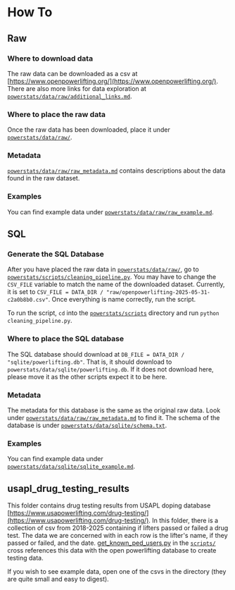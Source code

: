 # How To

## Raw

### Where to download data

The raw data can be downloaded as a csv at [https://www.openpowerlifting.org/](https://www.openpowerlifting.org/). There are also more links for data exploration at [`powerstats/data/raw/additional_links.md`](raw/additional_links.md).

### Where to place the raw data

Once the raw data has been downloaded, place it under [`powerstats/data/raw/`](raw/).

### Metadata

[`powerstats/data/raw/raw_metadata.md`](raw/raw_metadata.md) contains descriptions about the data found in the raw dataset.

### Examples

You can find example data under [`powerstats/data/raw/raw_example.md`](raw/raw_example.md).

## SQL

### Generate the SQL Database

After you have placed the raw data in [`powerstats/data/raw/`](raw/), go to [`powerstats/scripts/cleaning_pipeline.py`](../scripts/cleaning_pipeline.py). You may have to change the `CSV_FILE` variable to match the name of the downloaded dataset. Currently, it is set to
`CSV_FILE = DATA_DIR / "raw/openpowerlifting-2025-05-31-c2a0b8b0.csv"`. Once everything is name correctly, run the script.

To run the script, `cd` into the [`powerstats/scripts`](../scripts/) directory and run `python cleaning_pipeline.py`.

### Where to place the SQL database

The SQL database should download at
`DB_FILE = DATA_DIR / "sqlite/powerlifting.db"`. That is, it should download to `powerstats/data/sqlite/powerlifting.db`.
If it does not download here, please move it as the other scripts expect it to be here.

### Metadata

The metadata for this database is the same as the original raw data. Look under [`powerstats/data/raw/raw_metadata.md`](raw/raw_metadata.md) to find it. The schema of the database is under [`powerstats/data/sqlite/schema.txt`](sqlite/schema.txt).

### Examples

You can find example data under [`powerstats/data/sqlite/sqlite_example.md`](sqlite/sqlite_example.md).

## usapl_drug_testing_results

This folder contains drug testing results from USAPL doping database [https://www.usapowerlifting.com/drug-testing/](https://www.usapowerlifting.com/drug-testing/).
In this folder, there is a collection of csv from 2018-2025 containing if lifters passed or failed a drug test. The data we are concerned with in each row is the
lifter's name, if they passed or failed, and the date. [get_known_ped_users.py](../scripts/get_known_ped_users.py) in the [`scripts/`](../scripts/) cross references
this data with the open powerlifting database to create testing data.

If you wish to see example data, open one of the csvs in the directory (they are quite small and easy to digest).
